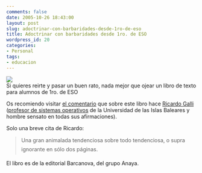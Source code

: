 ```yaml
---
comments: false
date: 2005-10-26 18:43:00
layout: post
slug: adoctrinar-con-barbaridades-desde-1ro-de-eso
title: Adoctrinar con barbaridades desde 1ro. de ESO
wordpress_id: 20
categories:
- Personal
tags:
- educacion
---
```


![](http://jorgegorka.files.wordpress.com/thumb-01.jpg)  
Si quieres reirte y pasar un buen rato, nada mejor que ojear un libro de texto para alumnos de 1ro. de ESO




Os recomiendo visitar [el comentario](http://mnm.uib.es/gallir/posts/2005/10/14/467/)
que sobre este libro hace [Ricardo Galli](http://mnm.uib.es/gallir/) ([profesor de sistemas operativos](http://mnm.uib.es/gallir/cv.html) de la Universidad de las Islas Baleares y hombre sensato en todas sus afirmaciones).





Solo una breve cita de Ricardo:




> Una gran animalada tendenciosa sobre todo tendenciosa,
o supra ignorante en sólo dos páginas.




El libro es de la editorial Barcanova, del grupo Anaya.
